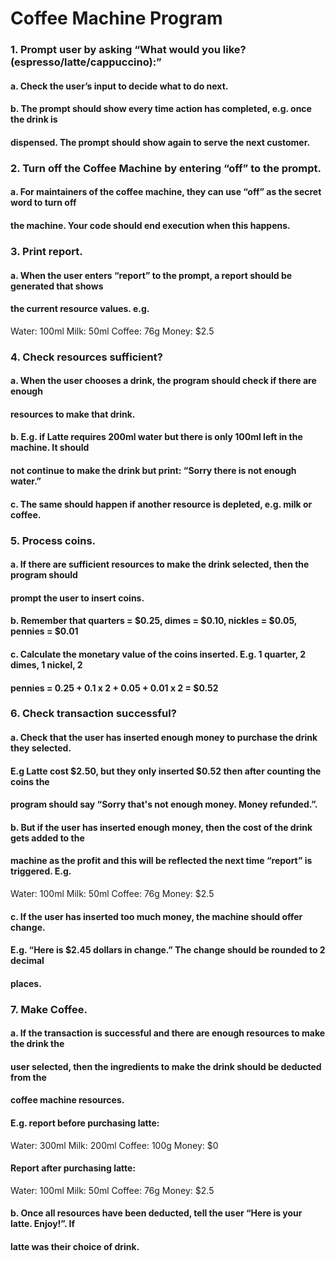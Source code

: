 # Coffee Machine Program
### 1. Prompt user by asking “What would you like? (espresso/latte/cappuccino):”
#### a. Check the user’s input to decide what to do next.
#### b. The prompt should show every time action has completed, e.g. once the drink is
#### dispensed. The prompt should show again to serve the next customer.
### 2. Turn off the Coffee Machine by entering “off” to the prompt.
#### a. For maintainers of the coffee machine, they can use “off” as the secret word to turn off
#### the machine. Your code should end execution when this happens.
### 3. Print report.
#### a. When the user enters “report” to the prompt, a report should be generated that shows
#### the current resource values. e.g.
Water: 100ml
Milk: 50ml
Coffee: 76g
Money: $2.5
### 4. Check resources sufficient?
#### a. When the user chooses a drink, the program should check if there are enough
#### resources to make that drink.
#### b. E.g. if Latte requires 200ml water but there is only 100ml left in the machine. It should
#### not continue to make the drink but print: “Sorry there is not enough water.”
#### c. The same should happen if another resource is depleted, e.g. milk or coffee.
### 5. Process coins.
#### a. If there are sufficient resources to make the drink selected, then the program should
#### prompt the user to insert coins.
#### b. Remember that quarters = $0.25, dimes = $0.10, nickles = $0.05, pennies = $0.01
#### c. Calculate the monetary value of the coins inserted. E.g. 1 quarter, 2 dimes, 1 nickel, 2
#### pennies = 0.25 + 0.1 x 2 + 0.05 + 0.01 x 2 = $0.52
### 6. Check transaction successful?
#### a. Check that the user has inserted enough money to purchase the drink they selected.
#### E.g Latte cost $2.50, but they only inserted $0.52 then after counting the coins the
#### program should say “Sorry that's not enough money. Money refunded.”.
#### b. But if the user has inserted enough money, then the cost of the drink gets added to the
#### machine as the profit and this will be reflected the next time “report” is triggered. E.g.
Water: 100ml
Milk: 50ml
Coffee: 76g
Money: $2.5
#### c. If the user has inserted too much money, the machine should offer change.
#### E.g. “Here is $2.45 dollars in change.” The change should be rounded to 2 decimal
#### places.
### 7. Make Coffee.
#### a. If the transaction is successful and there are enough resources to make the drink the
#### user selected, then the ingredients to make the drink should be deducted from the
#### coffee machine resources.
#### E.g. report before purchasing latte:
Water: 300ml
Milk: 200ml
Coffee: 100g
Money: $0
#### Report after purchasing latte:
Water: 100ml
Milk: 50ml
Coffee: 76g
Money: $2.5
#### b. Once all resources have been deducted, tell the user “Here is your latte. Enjoy!”. If
#### latte was their choice of drink.
